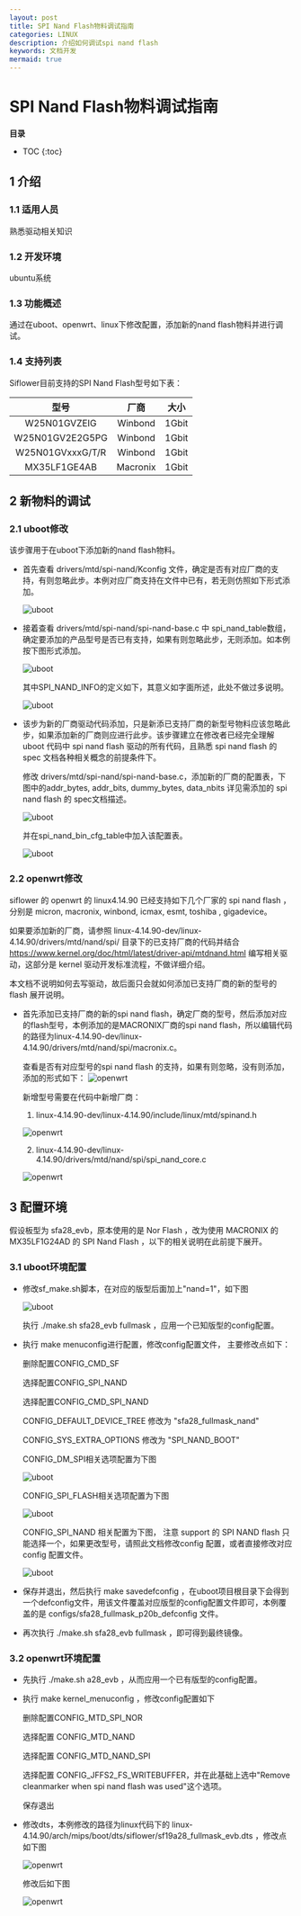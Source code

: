 ```yaml
---
layout: post
title: SPI Nand Flash物料调试指南
categories: LINUX
description: 介绍如何调试spi nand flash
keywords: 文档开发
mermaid: true
---
```


# SPI Nand Flash物料调试指南

**目录**

* TOC
{:toc}

## 1 介绍
### 1.1 适用人员

熟悉驱动相关知识

### 1.2 开发环境

ubuntu系统

### 1.3 功能概述

通过在uboot、openwrt、linux下修改配置，添加新的nand flash物料并进行调试。

### 1.4 支持列表

Siflower目前支持的SPI Nand Flash型号如下表：

|       型号       |   厂商   | 大小  |
| :--------------: | :------: | :---: |
|  W25N01GVZEIG  | Winbond  | 1Gbit |
|W25N01GV2E2G5PG | Winbond  | 1Gbit |
|W25N01GVxxxG/T/R| Winbond  | 1Gbit |
|  MX35LF1GE4AB  | Macronix | 1Gbit |

## 2 新物料的调试
### 2.1 uboot修改

该步骤用于在uboot下添加新的nand flash物料。

* 首先查看 drivers/mtd/spi-nand/Kconfig 文件，确定是否有对应厂商的支持，有则忽略此步。本例对应厂商支持在文件中已有，若无则仿照如下形式添加。 

  ![uboot](/assets/images/bsp/Kconfig.png)

* 接着查看 drivers/mtd/spi-nand/spi-nand-base.c 中 spi_nand_table数组，确定要添加的产品型号是否已有支持，如果有则忽略此步，无则添加。如本例按下图形式添加。
  
  ![uboot](/assets/images/bsp/nand_table.png)
  
  其中SPI_NAND_INFO的定义如下，其意义如字面所述，此处不做过多说明。

  ![uboot](/assets/images/bsp/spi_nand_info.png)

* 该步为新的⼚商驱动代码添加，只是新添已⽀持⼚商的新型号物料应该忽略此步，如果添加新的⼚商则应进⾏此步。该步骤建⽴在修改者已经完全理解 uboot 代码中 spi nand flash 驱动的所有代码，且熟悉 spi nand flash 的 spec ⽂档各种相关概念的前提条件下。

  修改 drivers/mtd/spi-nand/spi-nand-base.c，添加新的厂商的配置表，下图中的addr_bytes, addr_bits, dummy_bytes, data_nbits 详⻅需添加的 spi nand flash 的 spec⽂档描述。

  ![uboot](/assets/images/bsp/macronix-table.png)

   并在spi_nand_bin_cfg_table中加入该配置表。

  ![uboot](/assets/images/bsp/spi_nand_bind_cfg_table.png)

### 2.2 openwrt修改

siflower 的 openwrt 的 linux4.14.90 已经⽀持如下⼏个⼚家的 spi nand flash ，分别是 micron, macronix, winbond, icmax, esmt, toshiba , gigadevice。

如果要添加新的⼚商，请参照 linux-4.14.90-dev/linux-4.14.90/drivers/mtd/nand/spi/ ⽬录下的已⽀持⼚商的代码并结合 https://www.kernel.org/doc/html/latest/driver-api/mtdnand.html 编写相关驱动，这部分是 kernel 驱动开发标准流程，不做详细介绍。

本⽂档不说明如何去写驱动，故后⾯只会就如何添加已⽀持⼚商的新的型号的flash 展开说明。

* 首先添加已支持厂商的新的spi nand flash，确定厂商的型号，然后添加对应的flash型号，本例添加的是MACRONIX厂商的spi nand flash，所以编辑代码的路径为linux-4.14.90-dev/linux-4.14.90/drivers/mtd/nand/spi/macronix.c。
  
  查看是否有对应型号的spi nand flash 的支持，如果有则忽略，没有则添加，添加的形式如下：
  ![openwrt](/assets/images/bsp/macronix_spinand.png)

  新增型号需要在代码中新增厂商：

  1. linux-4.14.90-dev/linux-4.14.90/include/linux/mtd/spinand.h
   
  ![openwrt](/assets/images/bsp/spi-nand-manufacturers.png)

  2. linux-4.14.90-dev/linux-4.14.90/drivers/mtd/nand/spi/spi_nand_core.c

  ![openwrt](/assets/images/bsp/spi-nand-core.png)

## 3 配置环境

假设板型为 sfa28_evb，原本使⽤的是 Nor Flash ，改为使⽤ MACRONIX 的MX35LF1G24AD 的 SPI Nand Flash ，以下的相关说明在此前提下展开。

### 3.1 uboot环境配置

* 修改sf_make.sh脚本，在对应的版型后面加上"nand=1"，如下图
  
  ![uboot](/assets/images/bsp/sf_make.png)

  执行 ./make.sh sfa28_evb fullmask ，应用一个已知版型的config配置。

* 执行 make menuconfig进行配置，修改config配置文件， 主要修改点如下：
  
  删除配置CONFIG_CMD_SF

  选择配置CONFIG_SPI_NAND

  选择配置CONFIG_CMD_SPI_NAND

  CONFIG_DEFAULT_DEVICE_TREE 修改为 "sfa28_fullmask_nand"

  CONFIG_SYS_EXTRA_OPTIONS 修改为 "SPI_NAND_BOOT"

  CONFIG_DM_SPI相关选项配置为下图

  ![uboot](/assets/images/bsp/dm_spi.png)

  CONFIG_SPI_FLASH相关选项配置为下图

  ![uboot](/assets/images/bsp/spi_flash.png)

  CONFIG_SPI_NAND 相关配置为下图， 注意 support 的 SPI NAND flash 只能选择⼀个，如果更改型号，请照此⽂档修改config 配置，或者直接修改对应config 配置⽂件。

  ![uboot](/assets/images/bsp/config_spi_nand.png)

* 保存并退出，然后执行 make savedefconfig ，在uboot项目根目录下会得到一个defconfig文件，用该文件覆盖对应版型的config配置文件即可，本例覆盖的是 configs/sfa28_fullmask_p20b_defconfig 文件。

* 再次执行 ./make.sh sfa28_evb fullmask ，即可得到最终镜像。
 
### 3.2 openwrt环境配置

* 先执行 ./make.sh a28_evb ，从而应用一个已有版型的config配置。

* 执行 make kernel_menuconfig ，修改config配置如下
  
  删除配置CONFIG_MTD_SPI_NOR

  选择配置 CONFIG_MTD_NAND

  选择配置 CONFIG_MTD_NAND_SPI

  选择配置 CONFIG_JFFS2_FS_WRITEBUFFER，并在此基础上选中"Remove cleanmarker when spi nand flash was used"这个选项。

  保存退出

* 修改dts，本例修改的路径为linux代码下的 linux-4.14.90/arch/mips/boot/dts/siflower/sf19a28_fullmask_evb.dts ，修改点如下图
  
  ![openwrt](/assets/images/bsp/dts.png)

   修改后如下图

  ![openwrt](/assets/images/bsp/dts-new.png)
